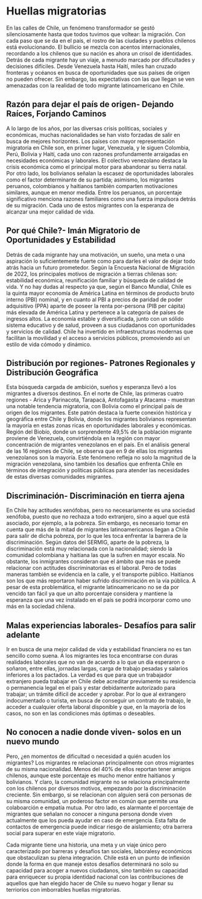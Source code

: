 # Huellas migratorias

En las calles de Chile, un fenómeno transformador se gestó silenciosamente hasta que todos tuvimos que voltear: la migración. Con cada paso que se da en el país, el rostro de las ciudades y pueblos chilenos está evolucionando. El bullicio se mezcla con acentos internacionales, recordando a los chilenos que su nación es ahora un crisol de identidades.
Detrás de cada migrante hay un viaje, a menudo marcado por dificultades y decisiones difíciles. Desde Venezuela hasta Haití, miles han cruzado fronteras y océanos en busca de oportunidades que sus países de origen no pueden ofrecer. Sin embargo, las expectativas con las que llegan se ven amenazadas con la realidad de todo migrante latinoamericano en Chile.

## Razón para dejar el país de origen- Dejando Raíces, Forjando Caminos 
A lo largo de los años, por las diversas crisis políticas, sociales y económicas, muchas nacionalidades se han visto forzadas de salir en busca de mejores horizontes. Los países con mayor representación migratoria en Chile son, en primer lugar, Venezuela, y le siguen Colombia, Perú, Bolivia y Haití, cada uno con razones profundamente arraigadas en necesidades económicas y laborales. El colectivo venezolano destaca la crisis económica como el principal motor para abandonar su tierra natal. Por otro lado, los bolivianos señalan la escasez de oportunidades laborales como el factor determinante de su partida; asimismo, los migrantes peruanos, colombianos y haitianos también comparten motivaciones similares, aunque en menor medida. Entre los peruanos, un porcentaje significativo menciona razones familiares como una fuerza impulsora detrás de su migración. Cada uno de estos migrantes con la esperanza de alcanzar una mejor calidad de vida.

## Por qué Chile?- Imán Migratorio de Oportunidades y Estabilidad
Detrás de cada migrante hay una motivación, un sueño, una meta o una aspiración lo suficientemente fuerte como para darles el valor de dejar todo atrás hacia un futuro prometedor. Según la Encuesta Nacional de Migración de 2022, los principales motivos de migración a tierras chilenas son: estabilidad económica, reunificación familiar y búsqueda de calidad de vida. Y no hay dudas al respecto ya que, según el Banco Mundial, Chile es la quinta mayor economía de América Latina en términos de producto bruto interno (PBI) nominal, y en cuanto al PBI a precios de paridad de poder adquisitivo (PPA) aparte de poseer la renta por-persona (PIB per cápita) más elevada de América Latina y pertenece a la categoría de países de ingresos altos. 
La economía estable y diversificada, junto con un sólido sistema educativo y de salud, proveen a sus ciudadanos con oportunidades y servicios de calidad. Chile ha invertido en infraestructuras modernas que facilitan la movilidad y el acceso a servicios públicos, promoviendo así un estilo de vida cómodo y dinámico.

## Distribución por regiones- Patrones Regionales y Distribución Geográfica
Esta búsqueda cargada de ambición, sueños y esperanza llevó a los migrantes a diversos destinos. En el norte de Chile, las primeras cuatro regiones - Arica y Parinacota, Tarapacá, Antofagasta y Atacama - muestran una notable tendencia migratoria, con Bolivia como el principal país de origen de los migrantes. Este patrón destaca la fuerte conexión histórica y geográfica entre Chile y Bolivia, donde los migrantes bolivianos representan la mayoría en estas zonas ricas en oportunidades laborales y económicas.
Región del Biobío, donde un sorprendente 49,5% de la población migrante proviene de Venezuela, convirtiéndola en la región con mayor concentración de migrantes venezolanos en el país. En el análisis general de las 16 regiones de Chile, se observa que en 9 de ellas los migrantes venezolanos son la mayoría. Este fenómeno refleja no solo la magnitud de la migración venezolana, sino también los desafíos que enfrenta Chile en términos de integración y políticas públicas para atender las necesidades de estas diversas comunidades migrantes.

## Discriminación- Discriminación en tierra ajena 
En Chile hay actitudes xenófobas, pero no necesariamente es una sociedad xenófoba, puesto que no rechaza a todo extranjero, sino a aquel que está asociado, por ejemplo, a la pobreza. Sin embargo, es necesario tomar en cuenta que más de la mitad de migrantes latinoamericanos llegan a Chile para salir de dicha pobreza, por lo que les toca enfrentar la barrera de la discriminación. 
Según datos del SERMIG, aparte de la pobreza, la discriminación está muy relacionada con la nacionalidad; siendo la comunidad colombiana y haitiana las que la sufren en mayor escala. No obstante, los inmigrantes consideran que el ámbito que más se puede relacionar con actitudes discriminatorias es el laboral. Pero de todas maneras también se evidencia en la calle, y el transporte público. Haitianos son los que más reportaron haber sufrido discriminación en la vía pública.
A pesar de esta problemática, el migrante latinoamericano no se da por vencido tan fácil ya que un alto porcentaje considera y mantiene la esperanza que una vez instalado en el país se podrá incorporar como uno más en la sociedad chilena.

## Malas experiencias laborales- Desafíos para salir adelante
 Ir en busca de una mejor calidad de vida y estabilidad financiera no es tan sencillo como suena. A los migrantes les toca encontrarse con duras realidades laborales que no van de acuerdo a lo que un día esperaron o soñaron, entre ellas, jornadas largas, carga de trabajo pesadas y salarios inferiores a los pactados. 
La verdad es que para que un trabajador extranjero pueda trabajar en Chile debe acreditar previamente su residencia o permanencia legal en el país y estar debidamente autorizado para trabajar; un trámite difícil de acceder y aprobar. Por lo que al extrangero indocumentado o turista, en busca de conseguir un contrato de trabajo, le acceder a cualquier oferta laboral disponible y que, en la mayoría de los casos, no son en las condiciones más óptimas o deseables.

## No conocen a nadie donde viven- solos en un nuevo mundo
Pero, ¿en momentos de dificultad o necesidad a quién acuden los migrantes? 
Los migrantes re relacionan principalmente con otros migrantes de su misma nacionalidad. Menos del 40% de ellos reportan tener amigos chilenos, aunque este porcentaje es mucho menor entre haitianos y bolivianos. Y claro, la comunidad migrante no se relaciona principalmente con los chilenos por diversos motivos, empezando por la discriminación creciente. Sin embargo, si se relacionan con alguien será con personas de su misma comunidad, un poderoso factor en común que permite una colaboarción e empatía mutua. 
Por otro lado, es alarmante el porcentaje de migrantes que señalan no conocer  a ninguna persona donde viven actualmente que los pueda ayudar en caso de emergencia. Esta falta de contactos de emergencia puede indicar riesgo de aislamiento; otra barrera social para superar en este viaje migratorio. 


Cada migrante tiene una historia, una meta y un viaje único pero caracterizado por barreras y desafios tan sociales, laboralesy económicos que obstaculizan su plena integración. Chile está en un punto de inflexión donde la forma en que maneje estos desafíos determinará no solo su capacidad para acoger a nuevos ciudadanos, sino también su capacidad para enriquecer su propia identidad nacional con las contribuciones de aquellos que han elegido hacer de Chile su nuevo hogar y llenar su terriorios con imborrables huellas migratorias. 



